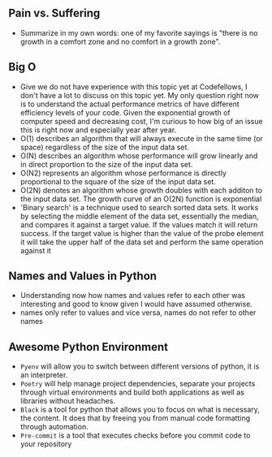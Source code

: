 ## Pain vs. Suffering
 - Summarize in my own words: one of my favorite sayings is "there is no growth in a comfort zone and no comfort in a growth zone".

## Big O
 - Give we do not have experience with this topic yet at Codefellows, I don't have a lot to discuss on this topic yet. My only question right now is to understand the actual performance metrics of have different efficiency levels of your code. Given the exponential growth of computer speed and decreasing cost, I'm curious to how big of an issue this is right now and especially year after year.
 - O(1) describes an algorithm that will always execute in the same time (or space) regardless of the size of the input data set.
 - O(N) describes an algorithm whose performance will grow linearly and in direct proportion to the size of the input data set.
 - O(N2) represents an algorithm whose performance is directly proportional to the square of the size of the input data set.
 - O(2N) denotes an algorithm whose growth doubles with each additon to the input data set. The growth curve of an O(2N) function is exponential
 - 'Binary search' is a technique used to search sorted data sets. It works by selecting the middle element of the data set, essentially the median, and compares it against a target value. If the values match it will return success. If the target value is higher than the value of the probe element it will take the upper half of the data set and perform the same operation against it

## Names and Values in Python
 - Understanding now how names and values refer to each other was interesting and good to know given I would have assumed otherwise.
 - names only refer to values and vice versa, names do not refer to other names

## Awesome Python Environment
 - `Pyenv` will allow you to switch between different versions of python, it is an interpreter.
 - `Poetry` will help manage project dependencies, separate your projects through virtual environments and build both applications as well as libraries without headaches.
- `Black` is a tool for python that allows you to focus on what is necessary, the content. It does that by freeing you from manual code formatting through automation.
- `Pre-commit` is a tool that executes checks before you commit code to your repository

